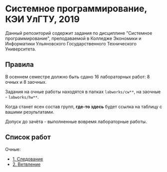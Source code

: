 # Системное программирование, КЭИ УлГТУ, 2019

Данный репозиторий содержит задания по дисциплине "Системное программирование", преподаваемой в Колледже Экономики и Информатики Ульяновского Государственного Технического Университета.

## Правила

В осеннем семестре должно быть сдано 16 лабораторных работ: 8 очных и 8 заочных.

Задания на очные работы находятся в папках `labworks/cw**`, на заочные - `labworks/hw**`.

Когда станет ясен состав групп, **где-то здесь** будет ссылка на таблицу с вашими результатами.

Допуск до зачёта - выполненные вовремя лабораторные работы.

## Список работ

Очные:
- [1. Следование](labworks/cw01/README.md)
- [2. Ветвление](labworks/cw02/README.md)

